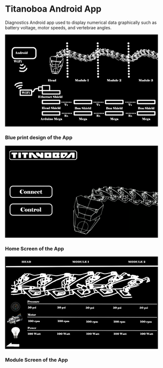 ﻿# Titanoboa Android App

Diagnostics Android app used to display numerical data graphically such as battery voltage, motor speeds, and vertebrae angles.

![alt tag](https://github.com/GitMikeZ/Titanoboa/blob/master/img/blue_print.png)

### Blue print design of the App

![alt tag](https://github.com/GitMikeZ/Titanoboa/blob/master/img/home.png)

### Home Screen of the App

![alt tag](https://github.com/GitMikeZ/Titanoboa/blob/master/img/module.png)

### Module Screen of the App













